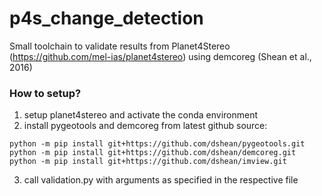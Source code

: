 # p4s_change_detection
Small toolchain to validate results from Planet4Stereo (https://github.com/mel-ias/planet4stereo) using demcoreg (Shean et al., 2016)

### How to setup? 

1. setup planet4stereo and activate the conda environment 
2. install pygeotools and demcoreg from latest github source:
```
python -m pip install git+https://github.com/dshean/pygeotools.git
python -m pip install git+https://github.com/dshean/demcoreg.git
python -m pip install git+https://github.com/dshean/imview.git
 ```

3. call validation.py with arguments as specified in the respective file
